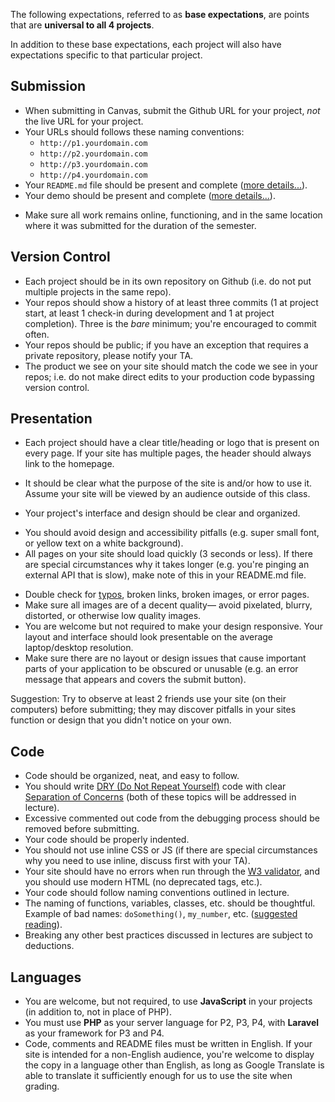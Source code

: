 The following expectations, referred to as **base expectations**, are points that are **universal to all 4 projects**.

In addition to these base expectations, each project will also have expectations specific to that particular project.

## Submission
* When submitting in Canvas, submit the Github URL for your project, *not* the live URL for your project.
* Your URLs should follows these naming conventions:
	+ `http://p1.yourdomain.com`
	+ `http://p2.yourdomain.com`
	+ `http://p3.yourdomain.com`
	+ `http://p4.yourdomain.com`
* Your `README.md` file should be present and complete ([more details...](/Projects.../README)).
* Your demo should be present and complete ([more details...](/Projects.../Demos)).
+ Make sure all work remains online, functioning, and in the same location where it was submitted for the duration of the semester.


## Version Control
* Each project should be in its own repository on Github (i.e. do not put multiple projects in the same repo).
* Your repos should show a history of at least three commits (1 at project start, at least 1 check-in during development and 1 at project completion). Three is the _bare_ minimum; you're encouraged to commit often.
* Your repos should be public; if you have an exception that requires a private repository, please notify your TA.
* The product we see on your site should match the code we see in your repos; i.e. do not make direct edits to your production code bypassing version control.


## Presentation
* Each project should have a clear title/heading or logo that is present on every page. If your site has multiple pages, the header should always link to the homepage.
+ It should be clear what the purpose of the site is and/or how to use it. Assume your site will be viewed by an audience outside of this class.
* Your project's interface and design should be clear and organized.
+ You should avoid design and accessibility pitfalls (e.g. super small font, or yellow text on a white background).
+ All pages on your site should load quickly (3 seconds or less). If there are special circumstances why it takes longer (e.g. you're pinging an external API that is slow), make note of this in your README.md file.
* Double check for [typos](https://www.w3.org/2002/01/spellchecker), broken links, broken images, or error pages.
* Make sure all images are of a decent quality&mdash; avoid pixelated, blurry, distorted, or otherwise low quality images.
* You are welcome but not required to make your design responsive. Your layout and interface should look presentable on the average laptop/desktop resolution.
* Make sure there are no layout or design issues that cause important parts of your application to be obscured or unusable (e.g. an error message that appears and covers the submit button).

Suggestion: Try to observe at least 2 friends use your site (on their computers) before submitting; they may discover pitfalls in your sites function or design that you didn't notice on your own.


## Code
* Code should be organized, neat, and easy to follow.
* You should write [DRY (Do Not Repeat Yourself)](http://en.wikipedia.org/wiki/Don't_repeat_yourself) code with clear [Separation of Concerns](http://en.wikipedia.org/wiki/Separation_of_concerns) (both of these topics will be addressed in lecture).
* Excessive commented out code from the debugging process should be removed before submitting.
* Your code should be properly indented.
* You should not use inline CSS or JS (if there are special circumstances why you need to use inline, discuss first with your TA).
* Your site should have no errors when run through the [W3 validator](https://validator.w3.org/), and you should use modern HTML (no deprecated tags, etc.).
* Your code should follow naming conventions outlined in lecture.
* The naming of functions, variables, classes, etc. should be thoughtful. Example of bad names: `doSomething()`, `my_number`, etc. ([suggested reading](http://mojones.net/how-to-pick-bad-function-and-variable-names.html)).
* Breaking any other best practices discussed in lectures are subject to deductions.


## Languages
* You are welcome, but not required, to use __JavaScript__ in your projects (in addition to, not in place of PHP).
* You must use __PHP__ as your server language for P2, P3, P4, with __Laravel__ as your framework for P3 and P4.
* Code, comments and README files must be written in English. If your site is intended for a non-English audience, you're welcome to display the copy in a language other than English, as long as Google Translate is able to translate it sufficiently enough for us to use the site when grading.
